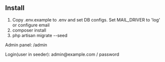 ## Install
1. Copy .env.example to .env and set DB configs. Set MAIL_DRIVER to 'log' or configure email
2. composer install
3. php artisan migrate --seed

<p>Admin panel: /admin</p>
<p>Login(user in seeder): admin@example.com / password</p>
